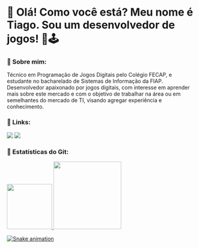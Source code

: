 # 👋 Olá! Como você está? Meu nome é Tiago.                                                                                                                                Sou um desenvolvedor de jogos! 🙂🕹

### 👤 Sobre mim:

Técnico em Programação de Jogos Digitais pelo Colégio FECAP, e estudante no bacharelado de Sistemas de Informação da FIAP. Desenvolvedor apaixonado por jogos digitais, com interesse em aprender mais sobre este mercado e com o objetivo de trabalhar na área ou em semelhantes do mercado de TI, visando agregar experiência e conhecimento.


<!--
**gholyra/gholyra** is a ✨ _special_ ✨ repository because its `README.md` (this file) appears on your GitHub profile.

Here are some ideas to get you started:

- 🔭 I’m currently working on ...
- 🌱 I’m currently learning ...
- 👯 I’m looking to collaborate on ...
- 🤔 I’m looking for help with ...
- 💬 Ask me about ...
- 📫 How to reach me: ...
- 😄 Pronouns: ...
- ⚡ Fun fact: ...
-->

### 🔗 Links:

<div>
<a href = "mailto:tiago.mlyra@gmail.com"><img src="https://img.shields.io/badge/Gmail-D14836?style=for-the-badge&logo=gmail&logoColor=white" target="_blank"></a>
<a href="https://www.linkedin.com/in/tiagomlyra/" target="_blank"><img src="https://img.shields.io/badge/-LinkedIn-%230077B5?style=for-the-badge&logo=linkedin&logoColor=white" target="_blank"></a>   
</div>

### 📅 Estatísticas do Git:
<div>
<a href="https://github.com/gholyra">
<img height="120em" src="https://github-readme-stats.vercel.app/api/top-langs/?username=gholyra&layout=compact&langs_count=7&theme=dracula"/>
<img height="180em" src="https://github-readme-stats.vercel.app/api?username=gholyra&show_icons=true&theme=dracula&include_all_commits=true&count_private=true"/>
</div>
  
![Snake animation](https://github.com/gholyra/gholyra/blob/output/github-contribution-grid-snake.svg)
